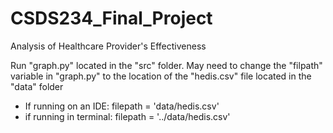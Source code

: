 # CSDS234_Final_Project
Analysis of Healthcare Provider's Effectiveness

Run "graph.py" located in the "src" folder.
May need to change the "filpath" variable in "graph.py" to the location of the "hedis.csv" file located in the "data" folder
  - If running on an IDE: filepath = 'data/hedis.csv'
  - if running in terminal: filepath = '../data/hedis.csv'

